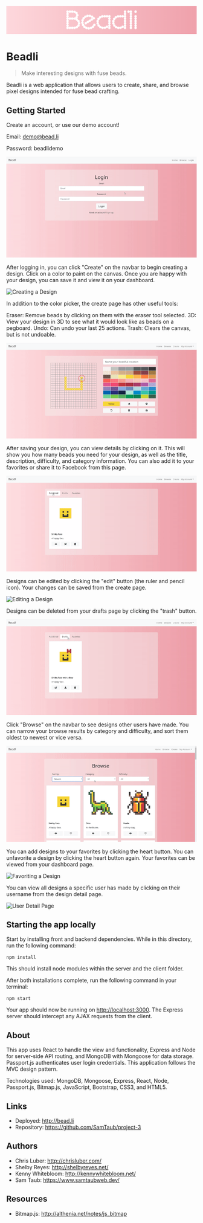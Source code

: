 ![Beadli Logo](/client/public/assets/img/readme/beadlilogo.png)

# Beadli
> Make interesting designs with fuse beads.

Beadli is a web application that allows users to create, share, and browse pixel designs intended for fuse bead crafting.

## Getting Started

Create an account, or use our demo account!

Email: demo@bead.li

Password: beadlidemo

![Login Page](/client/public/assets/img/readme/beadlilogin.gif)

After logging in, you can click "Create" on the navbar to begin creating a design. Click on a color to paint on the canvas. Once you are happy with your design, you can save it and view it on your dashboard.

![Creating a Design](/client/public/assets/img/readme/beadlicreate.gif)

In addition to the color picker, the create page has other useful tools:

Eraser: Remove beads by clicking on them with the eraser tool selected.
3D: View your design in 3D to see what it would look like as beads on a pegboard.
Undo: Can undo your last 25 actions.
Trash: Clears the canvas, but is not undoable.

![Create Page Toolbar](/client/public/assets/img/readme/beadlicreatetoolbar.gif)

After saving your design, you can view details by clicking on it. This will show you how many beads you need for your design, as well as the title, description, difficulty, and category information. You can also add it to your favorites or share it to Facebook from this page.

![Design Detail Page](/client/public/assets/img/readme/beadlidesigndetail.gif)

Designs can be edited by clicking the "edit" button (the ruler and pencil icon). Your changes can be saved from the create page.

![Editing a Design](/client/public/assets/img/readme/beadliedit.gif)

Designs can be deleted from your drafts page by clicking the "trash" button.

![Deleting a Design](/client/public/assets/img/readme/beadlitrash.gif)

Click "Browse" on the navbar to see designs other users have made. You can narrow your browse results by category and difficulty, and sort them oldest to newest or vice versa.

![Browse Page](/client/public/assets/img/readme/beadlibrowse.gif)

You can add designs to your favorites by clicking the heart button. You can unfavorite a design by clicking the heart button again. Your favorites can be viewed from your dashboard page.

![Favoriting a Design](/client/public/assets/img/readme/beadlifavoriting.gif)

You can view all designs a specific user has made by clicking on their username from the design detail page.

![User Detail Page](/client/public/assets/img/readme/beadliuserdetail.gif)


## Starting the app locally

Start by installing front and backend dependencies. While in this directory, run the following command:

```
npm install
```

This should install node modules within the server and the client folder.

After both installations complete, run the following command in your terminal:

```
npm start
```

Your app should now be running on <http://localhost:3000>. The Express server should intercept any AJAX requests from the client.

## About

This app uses React to handle the view and functionality, Express and Node for server-side API routing, and MongoDB with Mongoose for data storage. Passport.js authenticates user login credentials. This application follows the MVC design pattern.

Technologies used: MongoDB, Mongoose, Express, React, Node, Passport.js, Bitmap.js, JavaScript, Bootstrap, CSS3, and HTML5.

## Links

- Deployed: http://bead.li
- Repository: https://github.com/SamTaub/project-3

## Authors

- Chris Luber: http://chrisluber.com/
- Shelby Reyes: http://shelbyreyes.net/
- Kenny Whitebloom: http://kennywhitebloom.net/
- Sam Taub: https://www.samtaubweb.dev/

## Resources

- Bitmap.js: http://althenia.net/notes/js_bitmap